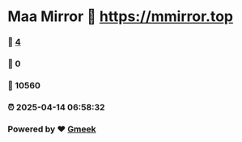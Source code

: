# Maa Mirror :link: https://mmirror.top 
### :page_facing_up: [4](https://mmirror.top/tag.html) 
### :speech_balloon: 0 
### :hibiscus: 10560 
### :alarm_clock: 2025-04-14 06:58:32 
### Powered by :heart: [Gmeek](https://github.com/Meekdai/Gmeek)
